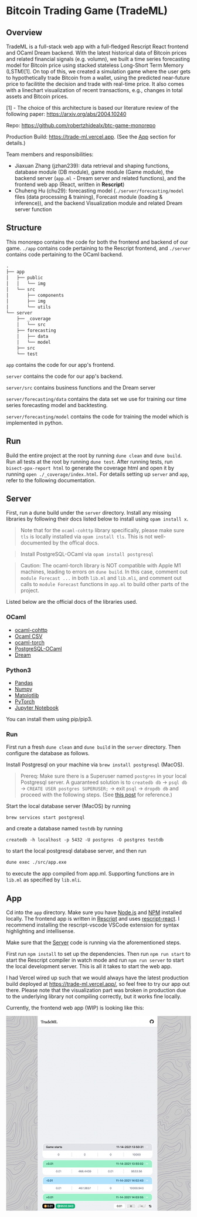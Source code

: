 # Bitcoin Trading Game (TradeML)

## Overview

TradeML is a full-stack web app with a full-fledged Rescript React frontend and OCaml Dream backend. With the latest historical data of Bitcoin prices and related financial signals (e.g. volumn), we built a time series forecasting model for Bitcoin price using stacked stateless Long-Short Term Memory (LSTM)[1]. On top of this, we created a simulation game where the user gets to hypothetically trade Bitcoin from a wallet, using the predicted near-future price to facilitite the decision and trade with real-time price. It also comes with a linechart visualization of recent transactions, e.g., changes in total assets and Bitcoin prices.

[1] - The choice of this architecture is based our literature review
of the following paper: https://arxiv.org/abs/2004.10240

Repo: https://github.com/robertzhidealx/btc-game-monorepo

Production Build: https://trade-ml.vercel.app. (See the [App](#app) section for details.)

Team members and responsibilities:

- Jiaxuan Zhang (jzhan239): data retrieval and shaping functions, database module (DB module), game module (Game module), the backend server (`app.ml` - Dream server and related functions), and the frontend web app (React, written in **Rescript**)
- Chuheng Hu (chu29): forecasting model (`./server/forecasting/model` files (data processing & training), Forecast module (loading & inference)), and the backend Visualization module and related Dream server function

## Structure

This monorepo contains the code for both the frontend and backend of our game. `./app` contains code pertaining to the Rescript frontend, and `./server` contains code pertaining to the OCaml backend.

```
.
├── app
│   ├── public
│   │   └── img
│   └── src
│       ├── components
│       ├── img
│       └── utils
└── server
    ├── _coverage
    │   └── src
    ├── forecasting
    │   ├── data
    │   └── model
    ├── src
    └── test
```

`app` contains the code for our app's frontend.

`server` contains the code for our app's backend.

`server/src` contains business functions and the Dream server

`server/forecasting/data` contains the data set we use for training our time series forecasting model and backtesting.

`server/forecasting/model` contains the code for training the model which is implemented in python.

## Run

Build the entire project at the root by running `dune clean` and `dune build`. Run all tests at the root by running `dune test`. After running tests, run `bisect-ppx-report html` to generate the coverage html and open it by running `open ./_coverage/index.html`. For details setting up `server` and `app`, refer to the following documentation.

## Server

First, run a dune build under the `server` directory. Install any missing libraries by following their docs listed below to install using `opam install x`.

> Note that for the `ocaml-cohttp` library specifically, please make sure `tls` is locally installed via `opam install tls`. This is not well-documented by the offical docs.

> Install PostgreSQL-OCaml via `opam install postgresql`

> Caution: The ocaml-torch library is NOT compatible with Apple M1 machines, leading to errors on `dune build`. In this case, comment out `module Forecast ...` in both `lib.ml` and `lib.mli`, and comment out calls to `module Forecast` functions in `app.ml` to build other parts of the project.

Listed below are the official docs of the libraries used.

### OCaml

- [ocaml-cohttp](https://github.com/mirage/ocaml-cohttp#installation)
- [Ocaml CSV](https://github.com/Chris00/ocaml-csv)
- [ocaml-torch](https://github.com/LaurentMazare/ocaml-torch)
- [PostgreSQL-OCaml](https://github.com/mmottl/postgresql-ocaml)
- [Dream](https://github.com/aantron/dream)

### Python3

- [Pandas](https://pandas.pydata.org/docs/getting_started/install.html)
- [Numpy](https://numpy.org/install/)
- [Matplotlib](https://matplotlib.org/stable/#installation)
- [PyTorch](https://pytorch.org/get-started/locally/)
- [Jupyter Notebook](https://jupyter.org/install)

You can install them using pip/pip3.

### Run

First run a fresh `dune clean` and `dune build` in the `server` directory. Then configure the database as follows.

Install Postgresql on your machine via `brew install postgresql` (MacOS).

> Prereq: Make sure there is a Superuser named `postgres` in your local Postgresql server. A guaranteed solution is to `createdb db` -> `psql db` -> `CREATE USER postgres SUPERUSER;` -> exit `psql` -> `dropdb db` and proceed with the following steps. (See [this post](https://stackoverflow.com/questions/15301826/psql-fatal-role-postgres-does-not-exist) for reference.)

Start the local database server (MacOS) by running

```
brew services start postgresql
```

and create a database named `testdb` by running

```
createdb -h localhost -p 5432 -U postgres -O postgres testdb
```

to start the local postgresql database server, and then run

```ocaml
dune exec ./src/app.exe
```

to execute the app compiled from app.ml. Supporting functions are in `lib.ml` as specified by `lib.mli`.

## App

Cd into the `app` directory. Make sure you have [Node.js](https://nodejs.org/en/download/package-manager/) and [NPM](https://docs.npmjs.com/downloading-and-installing-node-js-and-npm) installed locally. The frontend app is written in [Rescript](https://rescript-lang.org/) and uses [rescript-react](https://rescript-lang.org/docs/react/latest/introduction). I recommend installing the rescript-vscode VSCode extension for syntax highlighting and intellisense.

Make sure that the [Server](#server) code is running via the aforementioned steps.

First run `npm install` to set up the dependencies. Then run `npm run start` to start the Rescript compiler in watch mode and run `npm run server` to start the local development server. This is all it takes to start the web app.

I had Vercel wired up such that we would always have the latest production build deployed at https://trade-ml.vercel.app/, so feel free to try our app out there. Please note that the visualization part was broken in production due to the underlying library not compiling correctly, but it works fine locally.

Currently, the frontend web app (WIP) is looking like this:

![App](/assets/app.png)
